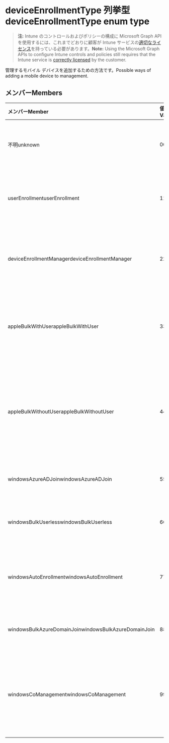 # <a name="deviceenrollmenttype-enum-type"></a><span data-ttu-id="ec82e-101">deviceEnrollmentType 列挙型</span><span class="sxs-lookup"><span data-stu-id="ec82e-101">deviceEnrollmentType enum type</span></span>

> <span data-ttu-id="ec82e-102">**注:** Intune のコントロールおよびポリシーの構成に Microsoft Graph API を使用するには、これまでどおりに顧客が Intune サービスの[適切なライセンス](https://go.microsoft.com/fwlink/?linkid=839381)を持っている必要があります。</span><span class="sxs-lookup"><span data-stu-id="ec82e-102">**Note:** Using the Microsoft Graph APIs to configure Intune controls and policies still requires that the Intune service is [correctly licensed](https://go.microsoft.com/fwlink/?linkid=839381) by the customer.</span></span>

<span data-ttu-id="ec82e-103">管理するモバイル デバイスを追加するための方法です。</span><span class="sxs-lookup"><span data-stu-id="ec82e-103">Possible ways of adding a mobile device to management.</span></span>

## <a name="members"></a><span data-ttu-id="ec82e-104">メンバー</span><span class="sxs-lookup"><span data-stu-id="ec82e-104">Members</span></span>
|<span data-ttu-id="ec82e-105">メンバー</span><span class="sxs-lookup"><span data-stu-id="ec82e-105">Member</span></span>|<span data-ttu-id="ec82e-106">値</span><span class="sxs-lookup"><span data-stu-id="ec82e-106">Value</span></span>|<span data-ttu-id="ec82e-107">説明</span><span class="sxs-lookup"><span data-stu-id="ec82e-107">Description</span></span>|
|:---|:---|:---|
|<span data-ttu-id="ec82e-108">不明</span><span class="sxs-lookup"><span data-stu-id="ec82e-108">unknown</span></span>|<span data-ttu-id="ec82e-109">0</span><span class="sxs-lookup"><span data-stu-id="ec82e-109">0</span></span>|<span data-ttu-id="ec82e-110">登録型の既定値は収集されませんでした。</span><span class="sxs-lookup"><span data-stu-id="ec82e-110">Default value, enrollment type was not collected.</span></span>|
|<span data-ttu-id="ec82e-111">userEnrollment</span><span class="sxs-lookup"><span data-stu-id="ec82e-111">userEnrollment</span></span>|<span data-ttu-id="ec82e-112">1</span><span class="sxs-lookup"><span data-stu-id="ec82e-112">1</span></span>|<span data-ttu-id="ec82e-113">BYOD チャネルを通じてユーザー駆動の登録します。</span><span class="sxs-lookup"><span data-stu-id="ec82e-113">User driven enrollment through BYOD channel.</span></span>|
|<span data-ttu-id="ec82e-114">deviceEnrollmentManager</span><span class="sxs-lookup"><span data-stu-id="ec82e-114">deviceEnrollmentManager</span></span>|<span data-ttu-id="ec82e-115">2</span><span class="sxs-lookup"><span data-stu-id="ec82e-115">2</span></span>|<span data-ttu-id="ec82e-116">デバイス登録の管理者アカウントとユーザー登録します。</span><span class="sxs-lookup"><span data-stu-id="ec82e-116">User enrollment with a device enrollment manager account.</span></span>|
|<span data-ttu-id="ec82e-117">appleBulkWithUser</span><span class="sxs-lookup"><span data-stu-id="ec82e-117">appleBulkWithUser</span></span>|<span data-ttu-id="ec82e-118">3</span><span class="sxs-lookup"><span data-stu-id="ec82e-118">3</span></span>|<span data-ttu-id="ec82e-119">アップル一括登録はユーザーのチャレンジ (DEP、Apple Configurator)。</span><span class="sxs-lookup"><span data-stu-id="ec82e-119">Apple bulk enrollment with user challenge (DEP, Apple Configurator).</span></span>|
|<span data-ttu-id="ec82e-120">appleBulkWithoutUser</span><span class="sxs-lookup"><span data-stu-id="ec82e-120">appleBulkWithoutUser</span></span>|<span data-ttu-id="ec82e-121">4</span><span class="sxs-lookup"><span data-stu-id="ec82e-121">4</span></span>|<span data-ttu-id="ec82e-122">ユーザーの課題 (DEP では、Apple の構成ウィザードは、モバイルの設定) にアップル一括登録します。</span><span class="sxs-lookup"><span data-stu-id="ec82e-122">Apple bulk enrollment without user challenge (DEP, Apple Configurator, Mobile Config).</span></span>|
|<span data-ttu-id="ec82e-123">windowsAzureADJoin</span><span class="sxs-lookup"><span data-stu-id="ec82e-123">windowsAzureADJoin</span></span>|<span data-ttu-id="ec82e-124">5</span><span class="sxs-lookup"><span data-stu-id="ec82e-124">5</span></span>|<span data-ttu-id="ec82e-125">Windows Azure AD を 10 に参加します。</span><span class="sxs-lookup"><span data-stu-id="ec82e-125">Windows 10 Azure AD Join.</span></span>|
|<span data-ttu-id="ec82e-126">windowsBulkUserless</span><span class="sxs-lookup"><span data-stu-id="ec82e-126">windowsBulkUserless</span></span>|<span data-ttu-id="ec82e-127">6</span><span class="sxs-lookup"><span data-stu-id="ec82e-127">6</span></span>|<span data-ttu-id="ec82e-128">証明書で ICD を Windows 10 一括登録します。</span><span class="sxs-lookup"><span data-stu-id="ec82e-128">Windows 10 Bulk enrollment through ICD with certificate.</span></span>|
|<span data-ttu-id="ec82e-129">windowsAutoEnrollment</span><span class="sxs-lookup"><span data-stu-id="ec82e-129">windowsAutoEnrollment</span></span>|<span data-ttu-id="ec82e-130">7</span><span class="sxs-lookup"><span data-stu-id="ec82e-130">7</span></span>|<span data-ttu-id="ec82e-131">10 の Windows の自動登録します。</span><span class="sxs-lookup"><span data-stu-id="ec82e-131">Windows 10 automatic enrollment.</span></span> <span data-ttu-id="ec82e-132">(勤務先のアカウントを追加)</span><span class="sxs-lookup"><span data-stu-id="ec82e-132">(Add work account)</span></span>|
|<span data-ttu-id="ec82e-133">windowsBulkAzureDomainJoin</span><span class="sxs-lookup"><span data-stu-id="ec82e-133">windowsBulkAzureDomainJoin</span></span>|<span data-ttu-id="ec82e-134">8</span><span class="sxs-lookup"><span data-stu-id="ec82e-134">8</span></span>|<span data-ttu-id="ec82e-135">10 の windows Azure AD に参加を一括します。</span><span class="sxs-lookup"><span data-stu-id="ec82e-135">Windows 10 bulk Azure AD Join.</span></span>|
|<span data-ttu-id="ec82e-136">windowsCoManagement</span><span class="sxs-lookup"><span data-stu-id="ec82e-136">windowsCoManagement</span></span>|<span data-ttu-id="ec82e-137">9</span><span class="sxs-lookup"><span data-stu-id="ec82e-137">9</span></span>|<span data-ttu-id="ec82e-138">Windows 10 共同管理が自動操縦装置、またはグループ ポリシーによって発生します。</span><span class="sxs-lookup"><span data-stu-id="ec82e-138">Windows 10 co-management triggered by AutoPilot or Group Policy.</span></span>|



